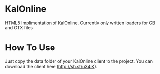 # KalOnline
HTML5 Implimentation of KalOnline.
Currently only written loaders for GB and GTX files

# How To Use
Just copy the data folder of your KalOnline client to the project. You can download the client here (http://sh.st/u34iK).
